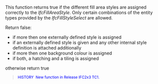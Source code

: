 ﻿This function returns true if the different fill area styles are assigned correctly to the _IfcFillAreaStyle_. Only certain combinations of the entity types provided by the _IfcFillStyleSelect_ are allowed.

Return false:

* if more then one externally defined style is assigned 
* if an externally defined style is given and any other internal style definition is attached additionally 
* if more then one background colour is assigned 
* if both, a hatching and a tiling is assigned 

otherwise return true

> <font color="#0000FF"><small>HISTORY  New function
      in Release IFC2x3 TC1.</small></font>
